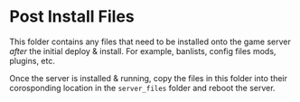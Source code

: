 # Post Install Files

This folder contains any files that need to be installed onto the game server _after_ the initial deploy & install. For example, banlists, config files mods, plugins, etc.

Once the server is installed & running, copy the files in this folder into their corosponding location in the `server_files` folder and reboot the server.